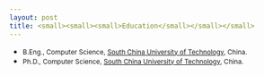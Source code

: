 ```yaml
---
layout: post
title: <small><small><small>Education</small></small></small>
---
```

<ul>
<li><span style="font-size: 100%;"><small>B.Eng., Computer Science, <a href="http://www.scut.edu.cn/cs">South China University of Technology</a>, China.</small></span></li>
<li><span style="font-size: 100%;"><small>Ph.D., Computer Science, <a href="http://ww1.math.nus.edu.sg/">South China University of Technology</a>, China.</small></span></li>
</ul>

